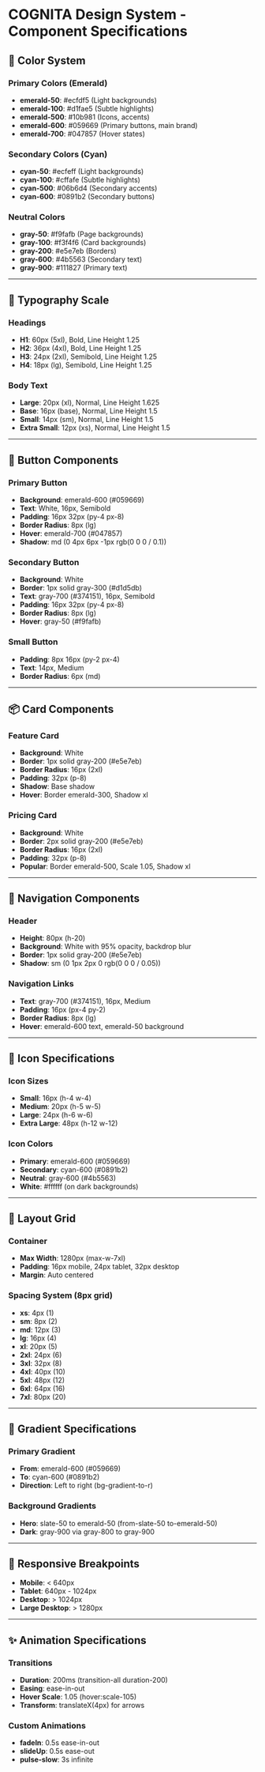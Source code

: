 # COGNITA Design System - Component Specifications

## 🎨 **Color System**

### Primary Colors (Emerald)
- **emerald-50**: #ecfdf5 (Light backgrounds)
- **emerald-100**: #d1fae5 (Subtle highlights)
- **emerald-500**: #10b981 (Icons, accents)
- **emerald-600**: #059669 (Primary buttons, main brand)
- **emerald-700**: #047857 (Hover states)

### Secondary Colors (Cyan)
- **cyan-50**: #ecfeff (Light backgrounds)
- **cyan-100**: #cffafe (Subtle highlights)
- **cyan-500**: #06b6d4 (Secondary accents)
- **cyan-600**: #0891b2 (Secondary buttons)

### Neutral Colors
- **gray-50**: #f9fafb (Page backgrounds)
- **gray-100**: #f3f4f6 (Card backgrounds)
- **gray-200**: #e5e7eb (Borders)
- **gray-600**: #4b5563 (Secondary text)
- **gray-900**: #111827 (Primary text)

---

## 📝 **Typography Scale**

### Headings
- **H1**: 60px (5xl), Bold, Line Height 1.25
- **H2**: 36px (4xl), Bold, Line Height 1.25
- **H3**: 24px (2xl), Semibold, Line Height 1.25
- **H4**: 18px (lg), Semibold, Line Height 1.25

### Body Text
- **Large**: 20px (xl), Normal, Line Height 1.625
- **Base**: 16px (base), Normal, Line Height 1.5
- **Small**: 14px (sm), Normal, Line Height 1.5
- **Extra Small**: 12px (xs), Normal, Line Height 1.5

---

## 🔘 **Button Components**

### Primary Button
- **Background**: emerald-600 (#059669)
- **Text**: White, 16px, Semibold
- **Padding**: 16px 32px (py-4 px-8)
- **Border Radius**: 8px (lg)
- **Hover**: emerald-700 (#047857)
- **Shadow**: md (0 4px 6px -1px rgb(0 0 0 / 0.1))

### Secondary Button
- **Background**: White
- **Border**: 1px solid gray-300 (#d1d5db)
- **Text**: gray-700 (#374151), 16px, Semibold
- **Padding**: 16px 32px (py-4 px-8)
- **Border Radius**: 8px (lg)
- **Hover**: gray-50 (#f9fafb)

### Small Button
- **Padding**: 8px 16px (py-2 px-4)
- **Text**: 14px, Medium
- **Border Radius**: 6px (md)

---

## 📦 **Card Components**

### Feature Card
- **Background**: White
- **Border**: 1px solid gray-200 (#e5e7eb)
- **Border Radius**: 16px (2xl)
- **Padding**: 32px (p-8)
- **Shadow**: Base shadow
- **Hover**: Border emerald-300, Shadow xl

### Pricing Card
- **Background**: White
- **Border**: 2px solid gray-200 (#e5e7eb)
- **Border Radius**: 16px (2xl)
- **Padding**: 32px (p-8)
- **Popular**: Border emerald-500, Scale 1.05, Shadow xl

---

## 🧭 **Navigation Components**

### Header
- **Height**: 80px (h-20)
- **Background**: White with 95% opacity, backdrop blur
- **Border**: 1px solid gray-200 (#e5e7eb)
- **Shadow**: sm (0 1px 2px 0 rgb(0 0 0 / 0.05))

### Navigation Links
- **Text**: gray-700 (#374151), 16px, Medium
- **Padding**: 16px (px-4 py-2)
- **Border Radius**: 8px (lg)
- **Hover**: emerald-600 text, emerald-50 background

---

## 🎯 **Icon Specifications**

### Icon Sizes
- **Small**: 16px (h-4 w-4)
- **Medium**: 20px (h-5 w-5)
- **Large**: 24px (h-6 w-6)
- **Extra Large**: 48px (h-12 w-12)

### Icon Colors
- **Primary**: emerald-600 (#059669)
- **Secondary**: cyan-600 (#0891b2)
- **Neutral**: gray-600 (#4b5563)
- **White**: #ffffff (on dark backgrounds)

---

## 📐 **Layout Grid**

### Container
- **Max Width**: 1280px (max-w-7xl)
- **Padding**: 16px mobile, 24px tablet, 32px desktop
- **Margin**: Auto centered

### Spacing System (8px grid)
- **xs**: 4px (1)
- **sm**: 8px (2)
- **md**: 12px (3)
- **lg**: 16px (4)
- **xl**: 20px (5)
- **2xl**: 24px (6)
- **3xl**: 32px (8)
- **4xl**: 40px (10)
- **5xl**: 48px (12)
- **6xl**: 64px (16)
- **7xl**: 80px (20)

---

## 🎨 **Gradient Specifications**

### Primary Gradient
- **From**: emerald-600 (#059669)
- **To**: cyan-600 (#0891b2)
- **Direction**: Left to right (bg-gradient-to-r)

### Background Gradients
- **Hero**: slate-50 to emerald-50 (from-slate-50 to-emerald-50)
- **Dark**: gray-900 via gray-800 to gray-900

---

## 📱 **Responsive Breakpoints**

- **Mobile**: < 640px
- **Tablet**: 640px - 1024px
- **Desktop**: > 1024px
- **Large Desktop**: > 1280px

---

## ✨ **Animation Specifications**

### Transitions
- **Duration**: 200ms (transition-all duration-200)
- **Easing**: ease-in-out
- **Hover Scale**: 1.05 (hover:scale-105)
- **Transform**: translateX(4px) for arrows

### Custom Animations
- **fadeIn**: 0.5s ease-in-out
- **slideUp**: 0.5s ease-out
- **pulse-slow**: 3s infinite